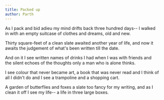 ```yaml
---
title: Packed up 
author: Parth
---
```


As I pack and bid adieu
my mind drifts back three hundred days--
I walked in with an empty suitcase
of clothes and dreams, old and new.

Thirty square-feet of a clean slate
awaited another year of life, 
and now it awaits the judgement 
of what's been written till the date.

And on it I see written names of drinks 
I had when I was with friends
and the silent echoes of the thoughts
only a man who is alone thinks.

I see colour that never became art,
a book that was never read
and I think of all I didn't do
and I see a trampoline and a shopping cart.

A garden of butterflies and foxes
a slate too fancy for my writing,
and as I clean it off I see my life--
a life in three large boxes.
